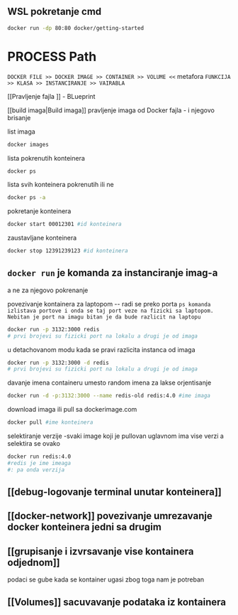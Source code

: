 ## WSL pokretanje cmd
```bash
docker run -dp 80:80 docker/getting-started
```
# PROCESS Path
`DOCKER FILE >> DOCKER IMAGE >> CONTAINER >> VOLUME <<`
metafora
`FUNKCIJA >> KLASA >> INSTANCIRANJE >> VAIRABLA`

[[Pravljenje fajla ]] - BLueprint

[[build imaga|Build imaga]] pravljenje imaga od Docker fajla - i njegovo brisanje

list imaga 
```bash
docker images
```

lista pokrenutih konteinera
```bash
docker ps
```

lista svih konteinera pokrenutih ili ne 
```bash
docker ps -a
```

pokretanje konteinera 
```bash
docker start 00012301 #id konteinera
```

zaustavljane konteinera
```bash
docker stop 12391239123 #id konteinera
```

## `docker run`  je komanda za instanciranje imag-a
a ne za njegovo pokrenanje

povezivanje kontainera za laptopom -- radi se preko porta
`ps komanda izlistava portove i onda se taj port veze na fizicki sa laptopom. Nebitan je port na imagu bitan je da bude razlicit na laptopu`
```bash
docker run -p 3132:3000 redis
# prvi brojevi su fizicki port na lokalu a drugi je od imaga
```
u detachovanom modu kada se pravi razlicita instanca od imaga
```bash
docker run -p 3132:3000 -d redis
# prvi brojevi su fizicki port na lokalu a drugi je od imaga
```
davanje imena containeru umesto random imena za lakse orjentisanje
```bash
docker run -d -p:3132:3000 --name redis-old redis:4.0 #ime imaga
```


download imaga ili  pull sa dockerimage.com
```bash
docker pull #ime konteinera
```

selektiranje verzije 
-svaki  image koji je pullovan uglavnom ima vise verzi a selektira se ovako
```bash
docker run redis:4.0
#redis je ime imeaga 
#: pa onda verzija
```

## [[debug-logovanje terminal unutar konteinera]] 

## [[docker-network]] povezivanje umrezavanje docker konteinera jedni sa drugim

## [[grupisanje i izvrsavanje vise kontainera odjednom]]

podaci se gube kada se kontainer ugasi zbog toga nam je potreban
## [[Volumes]] sacuvavanje podataka iz kontainera
 